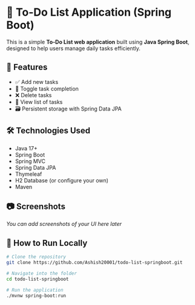 # 📝 To-Do List Application (Spring Boot)

This is a simple **To-Do List web application** built using **Java Spring Boot**, designed to help users manage daily tasks efficiently.

## 🚀 Features

- ✅ Add new tasks
- 🔁 Toggle task completion
- ❌ Delete tasks
- 📃 View list of tasks
- 🗃️ Persistent storage with Spring Data JPA

## 🛠️ Technologies Used

- Java 17+
- Spring Boot
- Spring MVC
- Spring Data JPA
- Thymeleaf
- H2 Database (or configure your own)
- Maven

## 📷 Screenshots

_You can add screenshots of your UI here later_

## 🧪 How to Run Locally

```bash
# Clone the repository
git clone https://github.com/Ashish20001/todo-list-springboot.git

# Navigate into the folder
cd todo-list-springboot

# Run the application
./mvnw spring-boot:run
